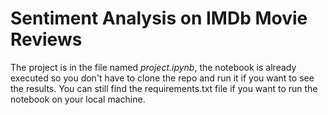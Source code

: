 # Sentiment Analysis on IMDb Movie Reviews
The project is in the file named _project.ipynb_, the notebook is already executed so you don't have to clone the repo and run it if you want to see the results. You can still find the requirements.txt file if you want to run the notebook on your local machine.
